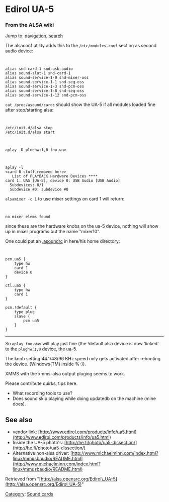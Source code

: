 Edirol UA-5
===========

### From the ALSA wiki

Jump to: [navigation](#mw-head), [search](#p-search)

The alsaconf utility adds this to the `/etc/modules.conf` section as
second audio device:

` `

    alias snd-card-1 snd-usb-audio
    alias sound-slot-1 snd-card-1
    alias sound-service-1-0 snd-mixer-oss
    alias sound-service-1-1 snd-seq-oss
    alias sound-service-1-3 snd-pcm-oss
    alias sound-service-1-8 snd-seq-oss
    alias sound-service-1-12 snd-pcm-oss

`cat /proc/asound/cards` should show the UA-5 if all modules loaded fine
after stop/starting alsa:

` `

    /etc/init.d/alsa stop
    /etc/init.d/alsa start

` `

    aplay -D plughw:1,0 foo.wav

` `

    aplay -l
    <card 0 stuff removed here>
       List of PLAYBACK Hardware Devices ****
    card 1: UA5 [UA-5], device 0: USB Audio [USB Audio]
      Subdevices: 0/1
      Subdevice #0: subdevice #0

`alsamixer -c 1` to use mixer settings on card 1 will return:

` `

    no mixer elems found

since these are the hardware knobs on the ua-5 device, nothing will show
up in mixer programs but the name "mixer10".

One could put an [.asoundrc](/.asoundrc ".asoundrc") in here/his home
directory:

` `

    pcm.ua5 {
        type hw
        card 1
        device 0
    }

    ctl.ua5 {
        type hw
        card 1
    }

    pcm.!default {
        type plug
        slave {
            pcm ua5
        }
    }

* * * * *

So `aplay foo.wav` will play just fine (the !default alsa device is now
'linked' to the `plughw:1,0` device, the ua-5.

The knob setting 44.1/48/96 KHz speed only gets activated after
rebooting the device. (Windows(TM) inside %-)).

XMMS with the xmms-alsa output pluging seems to work.

Please contribute quirks, tips here.

-   What recording tools to use?
-   Does sound skip playing while doing updatedb on the machine (mine
    does).

See also
--------

-   vendor link:
    [http://www.edirol.com/products/info/ua5.html](http://www.edirol.com/products/info/ua5.html)
-   Inside the UA-5 photo's:
    [http://he.fi/photo/ua5-dissection/](http://he.fi/photo/ua5-dissection/)
-   Alternative non-alsa driver:
    [http://www.michaelminn.com/index.html?linux/mmusbaudio/README.html](http://www.michaelminn.com/index.html?linux/mmusbaudio/README.html)

Retrieved from
"[http://alsa.opensrc.org/Edirol\_UA-5](http://alsa.opensrc.org/Edirol_UA-5)"

[Category](/Special:Categories "Special:Categories"): [Sound
cards](/Category:Sound_cards "Category:Sound cards")

